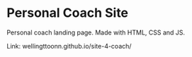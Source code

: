 # Personal Coach Site

Personal coach landing page. Made with HTML, CSS and JS.

Link: wellingttoonn.github.io/site-4-coach/
